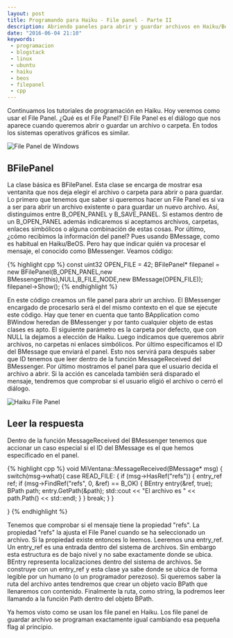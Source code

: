 ```yaml
---
layout: post
title: Programando para Haiku - File panel - Parte II
description: Abriendo paneles para abrir y guardar archivos en Haiku/BeOS
date: "2016-06-04 21:10"
keywords:
 - programacion
 - blogstack
 - linux
 - ubuntu
 - haiku
 - beos
 - filepanel
 - cpp
---
```


Continuamos los tutoriales de programación en Haiku. Hoy veremos como usar el File Panel. ¿Qué es el File Panel? El File Panel es el diálogo que nos aparece cuando queremos abrir o guardar un archivo o carpeta. En todos los sistemas operativos gráficos es similar.

![File Panel de Windows](http://i.stack.imgur.com/seGHw.png)

## BFilePanel

La clase básica es BFilePanel. Esta clase se encarga de mostrar esa ventanita que nos deja elegir el archivo o carpeta para abrir o para guardar. Lo primero que tenemos que saber si queremos hacer un File Panel es si va a ser para abrir un archivo existente o para guardar un nuevo archivo. Así, distinguimos entre B_OPEN_PANEL y B_SAVE_PANEL. Si estamos dentro de un B_OPEN_PANEL además indicaremos si aceptamos archivos, carpetas, enlaces simbólicos o alguna combinación de estas cosas. Por último, ¿cómo recibimos la información del panel? Pues usando BMessage, como es habitual en Haiku/BeOS. Pero hay que indicar quién va procesar el mensaje, el conocido como BMessenger. Veamos código: 

{% highlight cpp %}
const uint32 OPEN_FILE = 42;
BFilePanel* filepanel = new BFilePanel(B_OPEN_PANEL,new BMessenger(this),NULL,B_FILE_NODE,new BMessage(OPEN_FILE));
filepanel->Show();
{% endhighlight %}

En este código creamos un file panel para abrir un archivo. El BMessenger encargado de procesarlo será el del mismo contexto en el que se ejecute este código. Hay que tener en cuenta que tanto BApplication como BWindow heredan de BMessenger y por tanto cualquier objeto de estas clases es apto. El siguiente parámetro es la carpeta por defecto, que con NULL la dejamos a elección de Haiku. Luego indicamos que queremos abrir archivos, no carpetas ni enlaces simbólicos. Por último especificamos el ID del BMessage que enviará el panel. Esto nos servirá para después saber que ID tenemos que leer dentro de la función MessageReceived del BMessenger. Por último mostramos el panel para que el usuario decida el archivo a abrir. Si la acción es cancelada también será disparado el mensaje, tendremos que comprobar si el usuario eligió el archivo o cerró el diálogo.

![Haiku File Panel](https://api.haiku-os.org/BFilePanel_example.png)

## Leer la respuesta

Dentro de la función MessageReceived del BMessenger tenemos que accionar un caso especial si el ID del BMessage es el que hemos especificado en el panel.

{% highlight cpp %}
void MiVentana::MessageReceived(BMessage* msg)
{
	switch(msg->what){
    	case READ_FILE: {
			if (msg->HasRef("refs")) {
	  			entry_ref ref;
	  			if (msg->FindRef("refs", 0, &ref) == B_OK) {
					BEntry entry(&ref, true);
					BPath path;
					entry.GetPath(&path);
					std::cout << "El archivo es " << path.Path() << std::endl; 
			 	}
			}
			break;
  		}
    }

}
{% endhighlight %}

Tenemos que comprobar si el mensaje tiene la propiedad "refs". La propiedad "refs" la ajusta el File Panel cuando se ha seleccionado un archivo. Si la propiedad existe entonces lo leemos. Leeremos una entry_ref. Un entry_ref es una entrada dentro del sistema de archivos. Sin embargo esta estructura es de bajo nivel y no sabe exactamente donde se ubica. BEntry representa localizaciones dentro del sistema de archivos. Se construye con un entry_ref y esta clase ya sabe donde se ubica de forma legible por un humano (o un programador perezoso). Si queremos saber la ruta del archivo antes tendremos que crear un objeto vacío BPath que llenaremos con contenido. Finalmente la ruta, como string, la podremos leer llamando a la función Path dentro del objeto BPath.

Ya hemos visto como se usan los file panel en Haiku. Los file panel de guardar archivo se programan exactamente igual cambiando esa pequeña flag al principio.